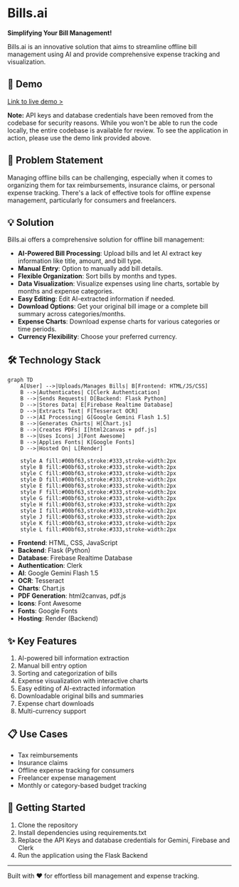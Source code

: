 # Bills.ai

**Simplifying Your Bill Management!**

Bills.ai is an innovative solution that aims to streamline offline bill management using AI and provide comprehensive expense tracking and visualization.

## 🚀 Demo

[Link to live demo >](https://bills-ai.web.app/)

**Note:** API keys and database credentials have been removed from the codebase for security reasons. While you won't be able to run the code locally, the entire codebase is available for review. To see the application in action, please use the demo link provided above.

## 🎯 Problem Statement

Managing offline bills can be challenging, especially when it comes to organizing them for tax reimbursements, insurance claims, or personal expense tracking. There's a lack of effective tools for offline expense management, particularly for consumers and freelancers.

## 💡 Solution

Bills.ai offers a comprehensive solution for offline bill management:

- **AI-Powered Bill Processing**: Upload bills and let AI extract key information like title, amount, and bill type.
- **Manual Entry**: Option to manually add bill details.
- **Flexible Organization**: Sort bills by months and types.
- **Data Visualization**: Visualize expenses using line charts, sortable by months and expense categories.
- **Easy Editing**: Edit AI-extracted information if needed.
- **Download Options**: Get your original bill image or a complete bill summary across categories/months.
- **Expense Charts**: Download expense charts for various categories or time periods.
- **Currency Flexibility**: Choose your preferred currency.

## 🛠️ Technology Stack

```mermaid
graph TD
    A[User] -->|Uploads/Manages Bills| B[Frontend: HTML/JS/CSS]
    B -->|Authenticates| C[Clerk Authentication]
    B -->|Sends Requests| D[Backend: Flask Python]
    D -->|Stores Data| E[Firebase Realtime Database]
    D -->|Extracts Text| F[Tesseract OCR]
    D -->|AI Processing| G[Google Gemini Flash 1.5]
    B -->|Generates Charts| H[Chart.js]
    B -->|Creates PDFs| I[html2canvas + pdf.js]
    B -->|Uses Icons| J[Font Awesome]
    B -->|Applies Fonts| K[Google Fonts]
    D -->|Hosted On| L[Render]

    style A fill:#00bf63,stroke:#333,stroke-width:2px
    style B fill:#00bf63,stroke:#333,stroke-width:2px
    style C fill:#00bf63,stroke:#333,stroke-width:2px
    style D fill:#00bf63,stroke:#333,stroke-width:2px
    style E fill:#00bf63,stroke:#333,stroke-width:2px
    style F fill:#00bf63,stroke:#333,stroke-width:2px
    style G fill:#00bf63,stroke:#333,stroke-width:2px
    style H fill:#00bf63,stroke:#333,stroke-width:2px
    style I fill:#00bf63,stroke:#333,stroke-width:2px
    style J fill:#00bf63,stroke:#333,stroke-width:2px
    style K fill:#00bf63,stroke:#333,stroke-width:2px
    style L fill:#00bf63,stroke:#333,stroke-width:2px
```

- **Frontend**: HTML, CSS, JavaScript
- **Backend**: Flask (Python)
- **Database**: Firebase Realtime Database
- **Authentication**: Clerk
- **AI**: Google Gemini Flash 1.5
- **OCR**: Tesseract
- **Charts**: Chart.js
- **PDF Generation**: html2canvas, pdf.js
- **Icons**: Font Awesome
- **Fonts**: Google Fonts
- **Hosting**: Render (Backend)

## ✨ Key Features

1. AI-powered bill information extraction
2. Manual bill entry option
3. Sorting and categorization of bills
4. Expense visualization with interactive charts
5. Easy editing of AI-extracted information
6. Downloadable original bills and summaries
7. Expense chart downloads
8. Multi-currency support

## 📋 Use Cases

- Tax reimbursements
- Insurance claims
- Offline expense tracking for consumers
- Freelancer expense management
- Monthly or category-based budget tracking

## 🚀 Getting Started

1. Clone the repository
2. Install dependencies using requirements.txt
3. Replace the API Keys and database credentials for Gemini, Firebase and Clerk
4. Run the application using the Flask Backend

---

Built with ❤️ for effortless bill management and expense tracking.
